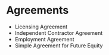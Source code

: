 # Agreements

- Licensing Agreement
- Independent Contractor Agreement
- Employment Agreement
- Simple Agreement for Future Equity

